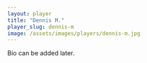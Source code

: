 ```yaml
---
layout: player
title: "Dennis M."
player_slug: dennis-m
image: /assets/images/players/dennis-m.jpg
---
```

Bio can be added later.

